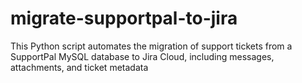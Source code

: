 # migrate-supportpal-to-jira
This Python script automates the migration of support tickets from a SupportPal MySQL database to Jira Cloud, including messages, attachments, and ticket metadata
